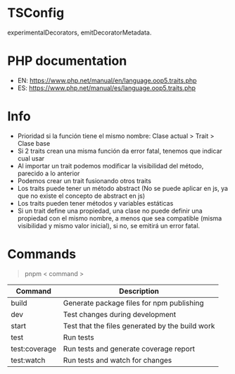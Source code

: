 # TSConfig
experimentalDecorators, emitDecoratorMetadata.

# PHP documentation

- EN: https://www.php.net/manual/en/language.oop5.traits.php
- ES: https://www.php.net/manual/es/language.oop5.traits.php

# Info

- Prioridad si la función tiene el mismo nombre: Clase actual > Trait > Clase base
- Si 2 traits crean una misma función da error fatal, tenemos que indicar cual usar
- Al importar un trait podemos modificar la visibilidad del método, parecido a lo anterior
- Podemos crear un trait fusionando otros traits
- Los traits puede tener un método abstract (No se puede aplicar en js, ya que no existe el concepto de abstract en js)
- Los traits pueden tener métodos y variables estáticas
- Si un trait define una propiedad, una clase no puede definir una propiedad con el mismo nombre, a menos que sea compatible (misma visibilidad y mismo valor inicial), si no, se emitirá un error fatal.

# Commands

> pnpm < command >

| Command         | Description                                                                                  |
| --------------- | -------------------------------------------------------------------------------------------- |
| build           | Generate package files for npm publishing                                                    |
| dev             | Test changes during development                                                              |
| start           | Test that the files generated by the build work                                              |
| test            | Run tests                                                                                    |
| test:coverage   | Run tests and generate coverage report                                                       |
| test:watch      | Run tests and watch for changes                                                              |
